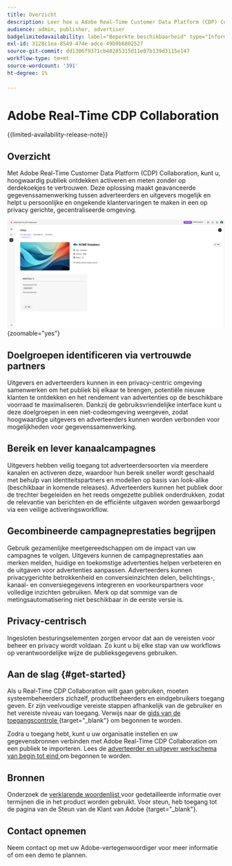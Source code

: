 ```yaml
---
title: Overzicht
description: Leer hoe u Adobe Real-Time Customer Data Platform (CDP) Collaboration kunt gebruiken voor het detecteren, activeren en meten van hoogwaardige soorten publiek zonder te vertrouwen op cookies van derden.
audience: admin, publisher, advertiser
badgelimitedavailability: label="Beperkte beschikbaarheid" type="Informative" url="https://helpx.adobe.com/legal/product-descriptions/real-time-customer-data-platform-collaboration.html newtab=true"
exl-id: 3128c1ea-8549-474e-adce-49b9b6802527
source-git-commit: dd1386f9371cb40285315d11e07b139d3115e147
workflow-type: tm+mt
source-wordcount: '391'
ht-degree: 1%

---
```


# Adobe Real-Time CDP Collaboration

{{limited-availability-release-note}}

## Overzicht

Met Adobe Real-Time Customer Data Platform (CDP) Collaboration, kunt u, hoogwaardig publiek ontdekken activeren en meten zonder op derdekoekjes te vertrouwen. Deze oplossing maakt geavanceerde gegevenssamenwerking tussen adverteerders en uitgevers mogelijk en helpt u persoonlijke en ongekende klantervaringen te maken in een op privacy gerichte, gecentraliseerde omgeving.

![ homepage van Real-Time CDP Collaboration ](/help/assets/overview/homepage.png){zoomable="yes"}

## Doelgroepen identificeren via vertrouwde partners

Uitgevers en adverteerders kunnen in een privacy-centric omgeving samenwerken om het publiek bij elkaar te brengen, potentiële nieuwe klanten te ontdekken en het rendement van advertenties op de beschikbare voorraad te maximaliseren. Dankzij de gebruiksvriendelijke interface kunt u deze doelgroepen in een niet-codeomgeving weergeven, zodat hoogwaardige uitgevers en adverteerders kunnen worden verbonden voor mogelijkheden voor gegevenssamenwerking.

## Bereik en lever kanaalcampagnes

Uitgevers hebben veilig toegang tot adverteerdersoorten via meerdere kanalen en activeren deze, waardoor hun bereik sneller wordt geschaald met behulp van identiteitspartners en modellen op basis van look-alike (beschikbaar in komende releases). Adverteerders kunnen het publiek door de trechter begeleiden en het reeds omgezette publiek onderdrukken, zodat de relevantie van berichten en de efficiënte uitgaven worden gewaarborgd via een veilige activeringsworkflow.

## Gecombineerde campagneprestaties begrijpen

Gebruik gezamenlijke meetgereedschappen om de impact van uw campagnes te volgen. Uitgevers kunnen de campagneprestaties aan merken melden, huidige en toekomstige advertenties helpen verbeteren en de uitgaven voor advertenties aanpassen. Adverteerders kunnen privacygerichte betrokkenheid en conversieinzichten delen, belichtings-, kanaal- en conversiegegevens integreren en voorkeurspartners voor volledige inzichten gebruiken. Merk op dat sommige van de metingsautomatisering niet beschikbaar in de eerste versie is.

## Privacy-centrisch

Ingesloten besturingselementen zorgen ervoor dat aan de vereisten voor beheer en privacy wordt voldaan. Zo kunt u bij elke stap van uw workflows op verantwoordelijke wijze de publieksgegevens gebruiken.

<!--

## Additional benefits

### Agnostic and interoperable

Bring in audiences from various sources such as Real-Time CDP, data warehouses (available in an upcoming release), and other partners, efficiently connecting your data collaboration application to other Adobe Experience Platform tools.

### Built-in reputation

Trusted by leading global brands, Adobe brings a strong foundation in identity, audience collaboration, and activation, offering closed-loop and marketer-friendly workflows for data collaboration.

-->

## Aan de slag {#get-started}

Als u Real-Time CDP Collaboration wilt gaan gebruiken, moeten systeembeheerders zichzelf, productbeheerders en eindgebruikers toegang geven. Er zijn veelvoudige vereiste stappen afhankelijk van de gebruiker en het vereiste niveau van toegang. Verwijs naar de [ gids van de toegangscontrole ](/help/guide/permissions/overview.md){target="_blank"} om begonnen te worden.

Zodra u toegang hebt, kunt u uw organisatie instellen en uw gegevensbronnen verbinden met Adobe Real-Time CDP Collaboration om een publiek te importeren. Lees de [ adverteerder en uitgever werkschema van begin tot eind ](/help/guide/end-to-end-workflow.md) om begonnen te worden.

<!-- Utilize the collaboration tools to compare and manage audiences effectively. Leverage real-time insights to inform your marketing strategies and deliver personalized customer experiences.  -->

## Bronnen

Onderzoek de [ verklarende woordenlijst ](/help/guide/glossary.md) voor gedetailleerde informatie over termijnen die in het product worden gebruikt. Voor steun, heb toegang tot de pagina van de Steun van de Klant van Adobe [ ](https://experienceleague.adobe.com/home?lang=en&amp;support-tab=open-ticket#support){target="_blank"}.

## Contact opnemen

Neem contact op met uw Adobe-vertegenwoordiger voor meer informatie of om een demo te plannen.
